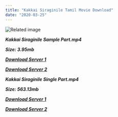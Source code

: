 ```yaml
---
title: "Kakkai Siraginile Tamil Movie Download"
date: "2020-03-25"
---
```


![Related image](https://1601606126.rsc.cdn77.org/raagaimg/r_img/250/t/t0000008.jpg)

**_Kakkai Siraginile Sample Part.mp4_**

**_Size: 3.95mb_**

**_[Download Server 1](http://b4.wetransfer.vip/files/{1299f9f5e3b2d69cf2543eed9032a99b1b0ad17e14bffebc066fcf7d2dcb313c}20Actor{1299f9f5e3b2d69cf2543eed9032a99b1b0ad17e14bffebc066fcf7d2dcb313c}20Hits{1299f9f5e3b2d69cf2543eed9032a99b1b0ad17e14bffebc066fcf7d2dcb313c}20Collection/Parthiepan{1299f9f5e3b2d69cf2543eed9032a99b1b0ad17e14bffebc066fcf7d2dcb313c}20Movies{1299f9f5e3b2d69cf2543eed9032a99b1b0ad17e14bffebc066fcf7d2dcb313c}20Collections/Kaakkai{1299f9f5e3b2d69cf2543eed9032a99b1b0ad17e14bffebc066fcf7d2dcb313c}20Siraginile{1299f9f5e3b2d69cf2543eed9032a99b1b0ad17e14bffebc066fcf7d2dcb313c}20(2000)/Kaakkai{1299f9f5e3b2d69cf2543eed9032a99b1b0ad17e14bffebc066fcf7d2dcb313c}20Siraginile{1299f9f5e3b2d69cf2543eed9032a99b1b0ad17e14bffebc066fcf7d2dcb313c}20(2000){1299f9f5e3b2d69cf2543eed9032a99b1b0ad17e14bffebc066fcf7d2dcb313c}20Sample{1299f9f5e3b2d69cf2543eed9032a99b1b0ad17e14bffebc066fcf7d2dcb313c}20HD.mp4)_**

**_[Download Server 2](http://b4.wetransfer.vip/files/{1299f9f5e3b2d69cf2543eed9032a99b1b0ad17e14bffebc066fcf7d2dcb313c}20Actor{1299f9f5e3b2d69cf2543eed9032a99b1b0ad17e14bffebc066fcf7d2dcb313c}20Hits{1299f9f5e3b2d69cf2543eed9032a99b1b0ad17e14bffebc066fcf7d2dcb313c}20Collection/Parthiepan{1299f9f5e3b2d69cf2543eed9032a99b1b0ad17e14bffebc066fcf7d2dcb313c}20Movies{1299f9f5e3b2d69cf2543eed9032a99b1b0ad17e14bffebc066fcf7d2dcb313c}20Collections/Kaakkai{1299f9f5e3b2d69cf2543eed9032a99b1b0ad17e14bffebc066fcf7d2dcb313c}20Siraginile{1299f9f5e3b2d69cf2543eed9032a99b1b0ad17e14bffebc066fcf7d2dcb313c}20(2000)/Kaakkai{1299f9f5e3b2d69cf2543eed9032a99b1b0ad17e14bffebc066fcf7d2dcb313c}20Siraginile{1299f9f5e3b2d69cf2543eed9032a99b1b0ad17e14bffebc066fcf7d2dcb313c}20(2000){1299f9f5e3b2d69cf2543eed9032a99b1b0ad17e14bffebc066fcf7d2dcb313c}20Sample{1299f9f5e3b2d69cf2543eed9032a99b1b0ad17e14bffebc066fcf7d2dcb313c}20HD.mp4)_**

**_Kakkai Siraginile Single Part.mp4_**

**_Size: 563.13mb_**

**_[Download Server 1](http://b4.wetransfer.vip/files/{1299f9f5e3b2d69cf2543eed9032a99b1b0ad17e14bffebc066fcf7d2dcb313c}20Actor{1299f9f5e3b2d69cf2543eed9032a99b1b0ad17e14bffebc066fcf7d2dcb313c}20Hits{1299f9f5e3b2d69cf2543eed9032a99b1b0ad17e14bffebc066fcf7d2dcb313c}20Collection/Parthiepan{1299f9f5e3b2d69cf2543eed9032a99b1b0ad17e14bffebc066fcf7d2dcb313c}20Movies{1299f9f5e3b2d69cf2543eed9032a99b1b0ad17e14bffebc066fcf7d2dcb313c}20Collections/Kaakkai{1299f9f5e3b2d69cf2543eed9032a99b1b0ad17e14bffebc066fcf7d2dcb313c}20Siraginile{1299f9f5e3b2d69cf2543eed9032a99b1b0ad17e14bffebc066fcf7d2dcb313c}20(2000)/Kaakkai{1299f9f5e3b2d69cf2543eed9032a99b1b0ad17e14bffebc066fcf7d2dcb313c}20Siraginile{1299f9f5e3b2d69cf2543eed9032a99b1b0ad17e14bffebc066fcf7d2dcb313c}20(2000){1299f9f5e3b2d69cf2543eed9032a99b1b0ad17e14bffebc066fcf7d2dcb313c}20Single{1299f9f5e3b2d69cf2543eed9032a99b1b0ad17e14bffebc066fcf7d2dcb313c}20Part{1299f9f5e3b2d69cf2543eed9032a99b1b0ad17e14bffebc066fcf7d2dcb313c}20HD.mp4)_**

**_[Download Server 2](http://b4.wetransfer.vip/files/{1299f9f5e3b2d69cf2543eed9032a99b1b0ad17e14bffebc066fcf7d2dcb313c}20Actor{1299f9f5e3b2d69cf2543eed9032a99b1b0ad17e14bffebc066fcf7d2dcb313c}20Hits{1299f9f5e3b2d69cf2543eed9032a99b1b0ad17e14bffebc066fcf7d2dcb313c}20Collection/Parthiepan{1299f9f5e3b2d69cf2543eed9032a99b1b0ad17e14bffebc066fcf7d2dcb313c}20Movies{1299f9f5e3b2d69cf2543eed9032a99b1b0ad17e14bffebc066fcf7d2dcb313c}20Collections/Kaakkai{1299f9f5e3b2d69cf2543eed9032a99b1b0ad17e14bffebc066fcf7d2dcb313c}20Siraginile{1299f9f5e3b2d69cf2543eed9032a99b1b0ad17e14bffebc066fcf7d2dcb313c}20(2000)/Kaakkai{1299f9f5e3b2d69cf2543eed9032a99b1b0ad17e14bffebc066fcf7d2dcb313c}20Siraginile{1299f9f5e3b2d69cf2543eed9032a99b1b0ad17e14bffebc066fcf7d2dcb313c}20(2000){1299f9f5e3b2d69cf2543eed9032a99b1b0ad17e14bffebc066fcf7d2dcb313c}20Single{1299f9f5e3b2d69cf2543eed9032a99b1b0ad17e14bffebc066fcf7d2dcb313c}20Part{1299f9f5e3b2d69cf2543eed9032a99b1b0ad17e14bffebc066fcf7d2dcb313c}20HD.mp4)_**
